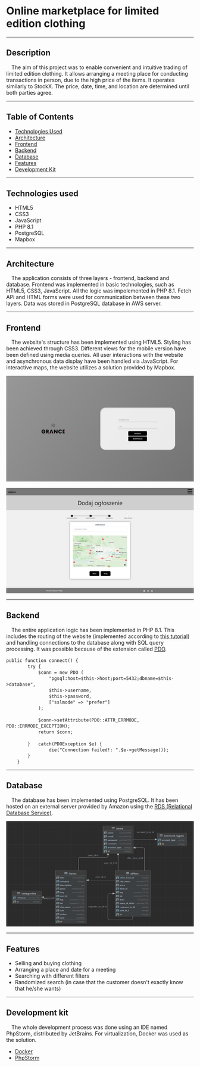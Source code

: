 
# Online marketplace for limited edition clothing

---

## Description

&emsp;The aim of this project was to enable convenient and intuitive trading of limited edition clothing. It allows arranging a meeting place for conducting transactions in person, due to the high price of the items. It operates similarly to StockX. The price, date, time, and location are determined until both parties agree.

---

## Table of Contents

* [Technologies Used](#technologies-used)
* [Architecture](#architecture)
* [Frontend](#frontend)
* [Backend](#backend)
* [Database](#database)
* [Features](#features)
* [Development Kit](#development-kit)

---

## Technologies used

- HTML5
- CSS3
- JavaScript
- PHP 8.1
- PostgreSQL
- Mapbox

---

## Architecture

&emsp;The application consists of three layers - frontend, backend and database. Frontend was implemented in basic technologies, such as HTML5, CSS3, JavaScript. All the logic was impolemented in PHP 8.1. Fetch APi and HTML forms were used for communication between these two layers. Data was stored in PostgreSQL database in AWS server.

---

## Frontend

&emsp;The website's structure has been implemented using HTML5. Styling has been achieved through CSS3. Different views for the mobile version have been defined using media queries. All user interactions with the website and asynchronous data display have been handled via JavaScript. For interactive maps, the website utilizes a solution provided by Mapbox.


![Picture](/screenshots/login_page.png?raw=true)

![Picture](/screenshots/form.png?raw=true)

---

## Backend

&emsp;The entire application logic has been implemented in PHP 8.1. This includes the routing of the website (implemented according to [this tutorial](https://www.youtube.com/watch?v=JRX_W9GeyFc)) and handling connections to the database along with SQL query processing. It was possible because of the extension called [PDO](https://www.php.net/manual/en/book.pdo.php).

```
public function connect() {
        try {
            $conn = new PDO (
                "pgsql:host=$this->host;port=5432;dbname=$this->database",
                $this->username,
                $this->password,
                ["sslmode" => "prefer"]
            );

            $conn->setAttribute(PDO::ATTR_ERRMODE, PDO::ERRMODE_EXCEPTION);
            return $conn;

        }   catch(PDOException $e) {
                die("Connection failed!: ".$e->getMessage());
        }
    }
```

---

## Database

&emsp;The database has been implemented using PostgreSQL. It has been hosted on an external server provided by Amazon using the [RDS (Relational Database Service)](https://aws.amazon.com/rds/).

![Alt text](/screenshots/database_erd.png?raw=true "Database")

---

## Features

- Selling and buying clothing
- Arranging a place and date for a meeting
- Searching with different filters
- Randomized search (in case that the customer doesn't exactly know that he/she wants)

---

## Development kit

&emsp;The whole development process was done using an IDE named PhpStorm, distributed by JetBrains. For virtualization, Docker was used as the solution.

- [Docker](https://www.docker.com/)
- [PhpStorm](https://www.jetbrains.com/phpstorm/promo/?source=google&medium=cpc&campaign=14335686150&term=phpstorm&content=604147130393&gad=1&gclid=Cj0KCQjw5f2lBhCkARIsAHeTvlhhhlx0usdvfyvSNiEOyDq6NbBRx51zMM4QAwVrVu_ydx2c5a4oQIEaAljIEALw_wcB)